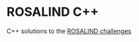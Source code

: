 # ROSALIND C++

C++ solutions to the [ROSALIND challenges](http://rosalind.info/problems/list-view/)
